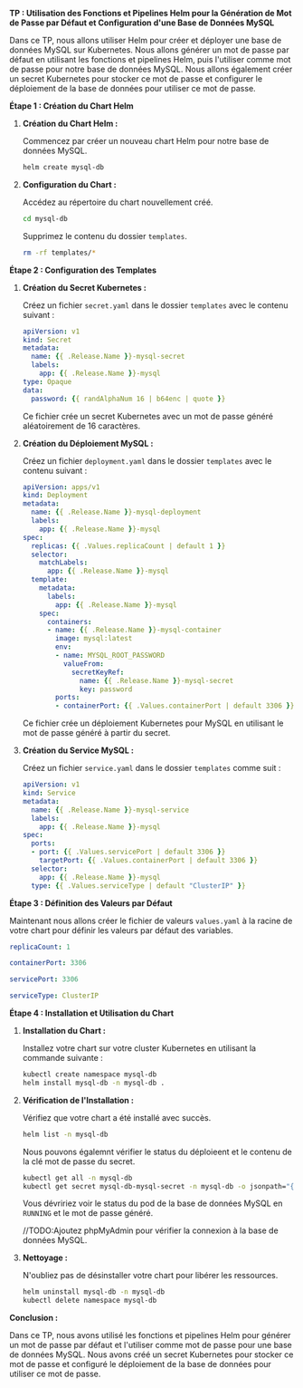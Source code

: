 **TP : Utilisation des Fonctions et Pipelines Helm pour la Génération de Mot de Passe par Défaut et Configuration d'une Base de Données MySQL**

Dans ce TP, nous allons utiliser Helm pour créer et déployer une base de données MySQL sur Kubernetes. Nous allons générer un mot de passe par défaut en utilisant les fonctions et pipelines Helm, puis l'utiliser comme mot de passe pour notre base de données MySQL. Nous allons également créer un secret Kubernetes pour stocker ce mot de passe et configurer le déploiement de la base de données pour utiliser ce mot de passe.

**Étape 1 : Création du Chart Helm**

1. **Création du Chart Helm :**

    Commencez par créer un nouveau chart Helm pour notre base de données MySQL.

    ```bash
    helm create mysql-db
    ```

2. **Configuration du Chart :**

    Accédez au répertoire du chart nouvellement créé.

    ```bash
    cd mysql-db
    ```

    Supprimez le contenu du dossier `templates`.

    ```bash
    rm -rf templates/*
    ```

**Étape 2 : Configuration des Templates**

1. **Création du Secret Kubernetes :**

    Créez un fichier `secret.yaml` dans le dossier `templates` avec le contenu suivant :

    ```yaml
    apiVersion: v1
    kind: Secret
    metadata:
      name: {{ .Release.Name }}-mysql-secret
      labels:
        app: {{ .Release.Name }}-mysql
    type: Opaque
    data:
      password: {{ randAlphaNum 16 | b64enc | quote }}
    ```

    Ce fichier crée un secret Kubernetes avec un mot de passe généré aléatoirement de 16 caractères.

2. **Création du Déploiement MySQL :**

    Créez un fichier `deployment.yaml` dans le dossier `templates` avec le contenu suivant :

    ```yaml
    apiVersion: apps/v1
    kind: Deployment
    metadata:
      name: {{ .Release.Name }}-mysql-deployment
      labels:
        app: {{ .Release.Name }}-mysql
    spec:
      replicas: {{ .Values.replicaCount | default 1 }}
      selector:
        matchLabels:
          app: {{ .Release.Name }}-mysql
      template:
        metadata:
          labels:
            app: {{ .Release.Name }}-mysql
        spec:
          containers:
          - name: {{ .Release.Name }}-mysql-container
            image: mysql:latest
            env:
            - name: MYSQL_ROOT_PASSWORD
              valueFrom:
                secretKeyRef:
                  name: {{ .Release.Name }}-mysql-secret
                  key: password
            ports:
            - containerPort: {{ .Values.containerPort | default 3306 }}
    ```

    Ce fichier crée un déploiement Kubernetes pour MySQL en utilisant le mot de passe généré à partir du secret.

3. **Création du Service MySQL :**

    Créez un fichier `service.yaml` dans le dossier `templates` comme suit :

    ```yaml
    apiVersion: v1
    kind: Service
    metadata:
      name: {{ .Release.Name }}-mysql-service
      labels:
        app: {{ .Release.Name }}-mysql
    spec:
      ports:
      - port: {{ .Values.servicePort | default 3306 }}
        targetPort: {{ .Values.containerPort | default 3306 }}
      selector:
        app: {{ .Release.Name }}-mysql
      type: {{ .Values.serviceType | default "ClusterIP" }}
    ```


**Étape 3 : Définition des Valeurs par Défaut**

Maintenant nous allons créer le fichier de valeurs `values.yaml` à la racine de votre chart pour définir les valeurs par défaut des variables.

```yaml
replicaCount: 1

containerPort: 3306

servicePort: 3306

serviceType: ClusterIP
```

**Étape 4 : Installation et Utilisation du Chart**

1. **Installation du Chart :**

    Installez votre chart sur votre cluster Kubernetes en utilisant la commande suivante :

    ```bash
    kubectl create namespace mysql-db
    helm install mysql-db -n mysql-db .
    ```

2. **Vérification de l'Installation :**

    Vérifiez que votre chart a été installé avec succès.

    ```bash
    helm list -n mysql-db
    ```

    Nous pouvons égalemnt vérifier le status du déploieent et le contenu de la clé mot de passe du secret.

    ```bash
    kubectl get all -n mysql-db
    kubectl get secret mysql-db-mysql-secret -n mysql-db -o jsonpath="{.data.password}" 
    ```

    Vous dévririez voir le status du pod de la base de données MySQL en `RUNNING` et le mot de passe généré.

    //TODO:Ajoutez phpMyAdmin pour vérifier la connexion à la base de données MySQL.

3. **Nettoyage :**

    N'oubliez pas de désinstaller votre chart pour libérer les ressources.

    ```bash
    helm uninstall mysql-db -n mysql-db
    kubectl delete namespace mysql-db
    ```

**Conclusion :**

Dans ce TP, nous avons utilisé les fonctions et pipelines Helm pour générer un mot de passe par défaut et l'utiliser comme mot de passe pour une base de données MySQL. Nous avons créé un secret Kubernetes pour stocker ce mot de passe et configuré le déploiement de la base de données pour utiliser ce mot de passe.